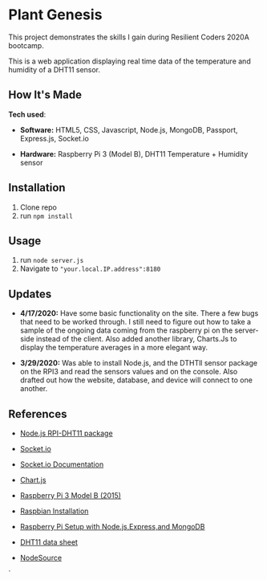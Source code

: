 # Plant Genesis
This project demonstrates the skills I gain during Resilient Coders 2020A bootcamp. 

This is a web application displaying real time data of the temperature and humidity of a DHT11 sensor. 


## How It's Made

**Tech used**: 
 - **Software:** HTML5, CSS, Javascript, Node.js, MongoDB, Passport, Express.js, Socket.io
 
  - **Hardware:** Raspberry Pi 3 (Model B), DHT11 Temperature + Humidity sensor
  
## Installation

1. Clone repo
2. run `npm install`

## Usage

1. run `node server.js`
2. Navigate to `"your.local.IP.address":8180`

## Updates

- **4/17/2020:** Have some basic functionality on the site. There a few bugs that need to be worked through. I still need to figure out how to take a sample of the ongoing data coming from the raspberry pi on the server-side instead of the client. Also added another library, Charts.Js  to display the temperature averages in a more elegant way. 

- **3/29/2020:** Was able to install Node.js, and the DTHTll sensor package on the RPI3 and read the sensors values and on the console. Also drafted out how the website, database, and device will connect to one another.

## References

- [Node.js RPI-DHT11 package](https://www.npmjs.com/package/node-dht-sensor)

- [Socket.io](https://socket.io/)

- [Socket.io Documentation](https://github.com/socketio/socket.io/tree/master/docs)

- [Chart.js](https://www.chartjs.org/)

- [Raspberry Pi 3 Model B (2015)](https://www.adafruit.com/product/3055)

- [Raspbian Installation](https://www.raspberrypi.org/documentation/installation/installing-images/)

- [Raspberry Pi Setup with Node.js,Express,and MongoDB](https://www.instructables.com/id/How-to-Build-a-Website-on-a-Raspberry-Pi-With-Node/)

- [DHT11 data sheet](https://components101.com/dht11-temperature-sensor)

- [NodeSource](https://nodesource.com/)

`


